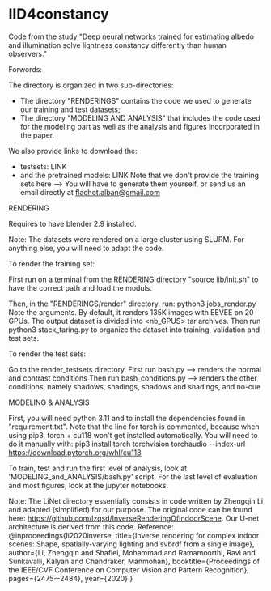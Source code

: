 # IID4constancy
Code from the study "Deep neural networks trained for estimating albedo and illumination solve lightness constancy differently than human observers."

Forwords:

The directory is organized in two sub-directories: 
 - The directory "RENDERINGS" contains the code we used to generate our training and test datasets; 
 - The directory "MODELING AND ANALYSIS" that includes the code used for the modeling part as well as the analysis and figures incorporated in the paper.

We also provide links to download the:
 - testsets: LINK
 - and the pretrained models: LINK
Note that we don't provide the training sets here --> You will have to generate them yourself, or send us an email directly at flachot.alban@gmail.com

RENDERING

Requires to have blender 2.9 installed.

Note: The datasets were rendered on a large cluster using SLURM.
For anything else, you will need to adapt the code.

To render the training set:

First run on a terminal from the RENDERING directory "source lib/init.sh" to have the correct path and load the moduls.

Then, in the "RENDERINGS/render" directory, run: python3 jobs_render.py
Note the arguments. By default, it renders 135K images with EEVEE on 20 GPUs. The output dataset is divided into <nb_GPUS> tar archives.
Then run python3 stack_taring.py to organize the dataset into training, validation and test sets.

To render the test sets:

Go to the render_testsets directory.
First run bash.py --> renders the normal and contrast conditions
Then run bash_conditions.py --> renders the other conditions, namely shadows, shadings, shadows and shadings, and no-cue


MODELING & ANALYSIS

First, you will need python 3.11 and to install the dependencies found in "requirement.txt". 
Note that the line for torch is commented, because when using pip3, torch + cu118 won't get installed automatically. You will need to do it manually with: pip3 install torch torchvision torchaudio --index-url https://download.pytorch.org/whl/cu118

To train, test and run the first level of analysis, look at 'MODELING_and_ANALYSIS/bash.py' script.
For the last level of evaluation and most figures, look at the jupyter notebooks.

Note: The LiNet directory essentially consists in code written by Zhengqin Li and adapted (simplified) for our purpose. The original code can be found here: https://github.com/lzqsd/InverseRenderingOfIndoorScene. Our U-net architecture is derived from this code.
Reference:
@inproceedings{li2020inverse,
title={Inverse rendering for complex indoor scenes: Shape, spatially-varying lighting and svbrdf from a single image},
author={Li, Zhengqin and Shafiei, Mohammad and Ramamoorthi, Ravi and Sunkavalli, Kalyan and Chandraker, Manmohan},
booktitle={Proceedings of the IEEE/CVF Conference on Computer Vision and Pattern Recognition},
pages={2475--2484},
year={2020}
}

